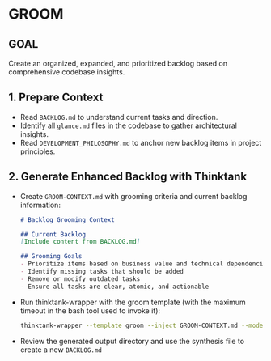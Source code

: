 # GROOM

## GOAL
Create an organized, expanded, and prioritized backlog based on comprehensive codebase insights.

## 1. Prepare Context
- Read `BACKLOG.md` to understand current tasks and direction.
- Identify all `glance.md` files in the codebase to gather architectural insights.
- Read `DEVELOPMENT_PHILOSOPHY.md` to anchor new backlog items in project principles.

## 2. Generate Enhanced Backlog with Thinktank
- Create `GROOM-CONTEXT.md` with grooming criteria and current backlog information:
  ```markdown
  # Backlog Grooming Context
  
  ## Current Backlog
  [Include content from BACKLOG.md]
  
  ## Grooming Goals
  - Prioritize items based on business value and technical dependencies
  - Identify missing tasks that should be added
  - Remove or modify outdated tasks
  - Ensure all tasks are clear, atomic, and actionable
  ```
- Run thinktank-wrapper with the groom template (with the maximum timeout in the bash tool used to invoke it):
  ```bash
  thinktank-wrapper --template groom --inject GROOM-CONTEXT.md --model-set all --include-philosophy --include-glance BACKLOG.md
  ```
- Review the generated output directory and use the synthesis file to create a new `BACKLOG.md`